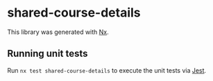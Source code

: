 # shared-course-details

This library was generated with [Nx](https://nx.dev).

## Running unit tests

Run `nx test shared-course-details` to execute the unit tests via [Jest](https://jestjs.io).
